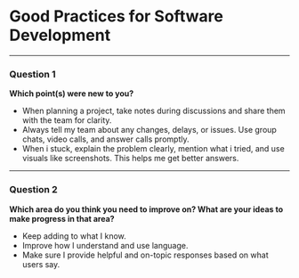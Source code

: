 # Good Practices for Software Development
***
### Question 1
**Which point(s) were new to you?**

- When planning a project, take notes during discussions and share them with the team for clarity.
- Always tell my team about any changes, delays, or issues. Use group chats, video calls, and answer calls promptly.
- When i stuck, explain the problem clearly, mention what i tried, and use visuals like screenshots. This helps me get better answers.
***
### Question 2
**Which area do you think you need to improve on? What are your ideas to make progress in that area?**

- Keep adding to what I know.
- Improve how I understand and use language.
- Make sure I provide helpful and on-topic responses based on what users say.

